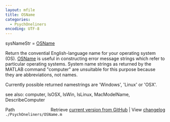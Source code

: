 ```yaml
---
layout: mfile
title: OSName
categories:
  - PsychOneliners
encoding: UTF-8
---
```


sysNameStr = [OSName](/docs/OSName)

Return the convential English-language name for your operating system (OS).
[OSName](/docs/OSName) is useful in constructing error message strings which refer to
particular operating systems. System name strings as returned by the MATLAB
command "computer" are unsuitable for this purpose because they are
abbreviations, not names.

Currently possible returned namestrings are 'Windows', 'Linux' or 'OSX'.

see also: computer, IsOSX, IsWin, IsLinux, MacModelName, DescribeComputer


<div class="code_header" style="text-align:right;">
  <span style="float:left;">Path&nbsp;&nbsp;</span> <span class="counter">Retrieve <a href=
  "https://raw.github.com/Psychtoolbox-3/Psychtoolbox-3/beta/./PsychOneliners/OSName.m">current version from GitHub</a> | View <a href=
  "https://github.com/Psychtoolbox-3/Psychtoolbox-3/commits/beta/./PsychOneliners/OSName.m">changelog</a></span>
</div>
<div class="code">
  <code>./PsychOneliners/OSName.m</code>
</div>
